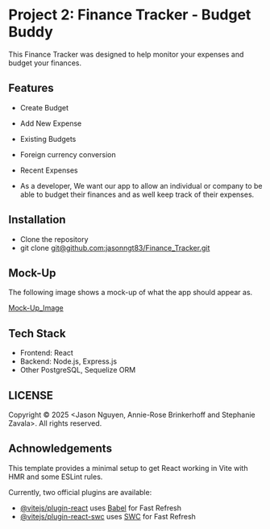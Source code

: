 # Project 2: Finance Tracker -  Budget Buddy 

 This Finance Tracker was designed to help monitor your expenses and budget your finances. 

## Features

* Create Budget
* Add New Expense 
* Existing Budgets
* Foreign currency conversion
* Recent Expenses

* As a developer, We want our app to allow an individual or company to be able to budget their finances and as well keep track of their expenses.  

## Installation

* Clone the repository
* git clone [git@github.com:jasonngt83/Finance_Tracker.git](https://github.com/jasonngt83/Finance_Tracker.git)


## Mock-Up

The following image shows a mock-up of what the app should appear as. 

[Mock-Up_Image](<../../../Downloads/Finance Tracker Mock-Up.pdf>)

## Tech Stack
 
* Frontend: React
* Backend: Node.js, Express.js
* Other PostgreSQL, Sequelize ORM

## LICENSE

Copyright © 2025 <Jason Nguyen, Annie-Rose Brinkerhoff and Stephanie Zavala>. All rights reserved.

## Achnowledgements

This template provides a minimal setup to get React working in Vite with HMR and some ESLint rules.

Currently, two official plugins are available:

- [@vitejs/plugin-react](https://github.com/vitejs/vite-plugin-react/blob/main/packages/plugin-react/README.md) uses [Babel](https://babeljs.io/) for Fast Refresh
- [@vitejs/plugin-react-swc](https://github.com/vitejs/vite-plugin-react-swc) uses [SWC](https://swc.rs/) for Fast Refresh
